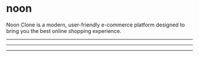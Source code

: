 # noon
Noon Clone is a modern, user-friendly e-commerce platform designed to bring you the best online shopping experience.

---
---
---